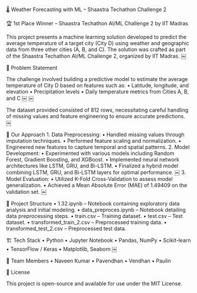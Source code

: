 🌡️ Weather Forecasting with ML – Shaastra Techathon Challenge 2

🏆 1st Place Winner – Shaastra Techathon AI/ML Challenge 2 by IIT Madras

This project presents a machine learning solution developed to predict the average temperature of a target city (City D) using weather and geographic data from three other cities (A, B, and C). The solution was crafted as part of the Shaastra Techathon AI/ML Challenge 2, organized by IIT Madras. ￼

🚀 Problem Statement

The challenge involved building a predictive model to estimate the average temperature of City D based on features such as:
	•	Latitude, longitude, and elevation
	•	Precipitation levels
	•	Daily temperature metrics from Cities A, B, and C ￼ ￼

The dataset provided consisted of 812 rows, necessitating careful handling of missing values and feature engineering to ensure accurate predictions. ￼

🧠 Our Approach
	1.	Data Preprocessing:
	•	Handled missing values through imputation techniques.
	•	Performed feature scaling and normalization.
	•	Engineered new features to capture temporal and spatial patterns.
	2.	Model Development:
	•	Experimented with various models including Random Forest, Gradient Boosting, and XGBoost.
	•	Implemented neural network architectures like LSTM, GRU, and Bi-LSTM.
	•	Finalized a hybrid model combining LSTM, GRU, and Bi-LSTM layers for optimal performance. ￼
	3.	Model Evaluation:
	•	Utilized K-Fold Cross-Validation to assess model generalization.
	•	Achieved a Mean Absolute Error (MAE) of 1.49409 on the validation set. ￼

📁 Project Structure
	•	1.32.ipynb – Notebook containing exploratory data analysis and initial modeling.
	•	data_preproces.ipynb – Notebook detailing data preprocessing steps.
	•	train.csv – Training dataset.
	•	test.csv – Test dataset.
	•	transformed_train_2.csv – Preprocessed training data.
	•	transformed_test_2.csv – Preprocessed test data.

🏗️ Tech Stack
	•	Python
	•	Jupyter Notebook
	•	Pandas, NumPy
	•	Scikit-learn
	•	TensorFlow / Keras
	•	Matplotlib, Seaborn ￼

👥 Team Members
	•	Naveen Kumar
	•	Pavendhan
  •	Vendhan
	•	Paulin

📜 License

This project is open-source and available for use under the MIT License.
